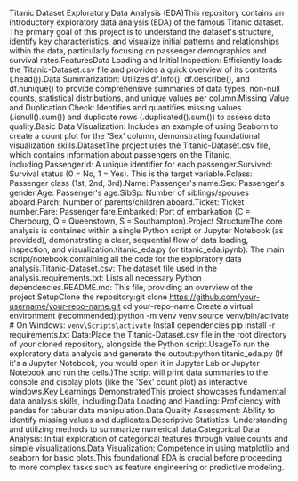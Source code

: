 Titanic Dataset Exploratory Data Analysis (EDA)This repository contains an introductory exploratory data analysis (EDA) of the famous Titanic dataset. The primary goal of this project is to understand the dataset's structure, identify key characteristics, and visualize initial patterns and relationships within the data, particularly focusing on passenger demographics and survival rates.FeaturesData Loading and Initial Inspection: Efficiently loads the Titanic-Dataset.csv file and provides a quick overview of its contents (.head()).Data Summarization: Utilizes df.info(), df.describe(), and df.nunique() to provide comprehensive summaries of data types, non-null counts, statistical distributions, and unique values per column.Missing Value and Duplication Check: Identifies and quantifies missing values (.isnull().sum()) and duplicate rows (.duplicated().sum()) to assess data quality.Basic Data Visualization: Includes an example of using Seaborn to create a count plot for the 'Sex' column, demonstrating foundational visualization skills.DatasetThe project uses the Titanic-Dataset.csv file, which contains information about passengers on the Titanic, including:PassengerId: A unique identifier for each passenger.Survived: Survival status (0 = No, 1 = Yes). This is the target variable.Pclass: Passenger class (1st, 2nd, 3rd).Name: Passenger's name.Sex: Passenger's gender.Age: Passenger's age.SibSp: Number of siblings/spouses aboard.Parch: Number of parents/children aboard.Ticket: Ticket number.Fare: Passenger fare.Embarked: Port of embarkation (C = Cherbourg, Q = Queenstown, S = Southampton).Project StructureThe core analysis is contained within a single Python script or Jupyter Notebook (as provided), demonstrating a clear, sequential flow of data loading, inspection, and visualization.titanic_eda.py (or titanic_eda.ipynb): The main script/notebook containing all the code for the exploratory data analysis.Titanic-Dataset.csv: The dataset file used in the analysis.requirements.txt: Lists all necessary Python dependencies.README.md: This file, providing an overview of the project.SetupClone the repository:git clone https://github.com/your-username/your-repo-name.git
cd your-repo-name
Create a virtual environment (recommended):python -m venv venv
source venv/bin/activate # On Windows: `venv\Scripts\activate`
Install dependencies:pip install -r requirements.txt
Data:Place the Titanic-Dataset.csv file in the root directory of your cloned repository, alongside the Python script.UsageTo run the exploratory data analysis and generate the output:python titanic_eda.py
(If it's a Jupyter Notebook, you would open it in Jupyter Lab or Jupyter Notebook and run the cells.)The script will print data summaries to the console and display plots (like the 'Sex' count plot) as interactive windows.Key Learnings DemonstratedThis project showcases fundamental data analysis skills, including:Data Loading and Handling: Proficiency with pandas for tabular data manipulation.Data Quality Assessment: Ability to identify missing values and duplicates.Descriptive Statistics: Understanding and utilizing methods to summarize numerical data.Categorical Data Analysis: Initial exploration of categorical features through value counts and simple visualizations.Data Visualization: Competence in using matplotlib and seaborn for basic plots.This foundational EDA is crucial before proceeding to more complex tasks such as feature engineering or predictive modeling.
